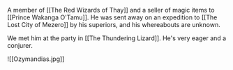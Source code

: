 A member of [[The Red Wizards of Thay]] and a seller of magic items to [[Prince Wakanga O'Tamu]]. He was sent away on an expedition to [[The Lost City of Mezero]] by his superiors, and his whereabouts are unknown.

We met him at the party in [[The Thundering Lizard]]. He's very eager and a conjurer.

![[Ozymandias.jpg]]
